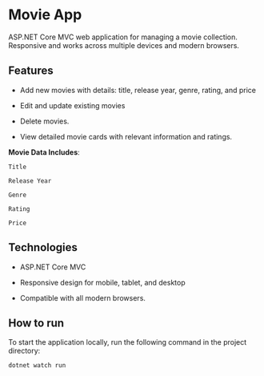# Movie App

ASP.NET Core MVC web application for managing a movie collection. Responsive and works across multiple devices and modern browsers.

## Features

- Add new movies with details: title, release year, genre, rating, and price

- Edit and update existing movies

- Delete movies.

- View detailed movie cards with relevant information and ratings.

**Movie Data Includes**:

    Title

    Release Year

    Genre

    Rating

    Price

## Technologies

- ASP.NET Core MVC

- Responsive design for mobile, tablet, and desktop

- Compatible with all modern browsers.

## How to run

To start the application locally, run the following command in the project directory:

```dotnet watch run```

